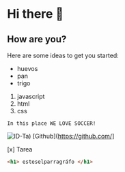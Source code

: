 # Hi there 👋
## How are you?



Here are some ideas to get you started:

- huevos
- pan
- trigo


1. javascript
2. html
3. css


~~~~
In this place WE LOVE SOCCER!
~~~~

![lD-Ta](https://www.elfutbolero.com.co/__export/1651627528898/sites/elfutboleromx/img/2022/05/03/befunky-collage_x29x_1.jpg_1169307048.jpg))
[Github](https://github.com/]


[x] Tarea

 ```html 
<h1> esteselparragráfo </h1> 
```
